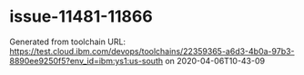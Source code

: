 # issue-11481-11866

Generated from toolchain URL: https://test.cloud.ibm.com/devops/toolchains/22359365-a6d3-4b0a-97b3-8890ee9250f5?env_id=ibm:ys1:us-south
on 2020-04-06T10-43-09

